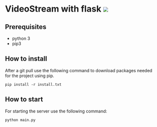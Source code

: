 # VideoStream with flask ![](https://github.com/RemcoDewlde/videostreamflask/workflows/.github/workflows/main.yml/badge.svg)



## Prerequisites
* python 3
* pip3

## How to install
After a git pull use the following command to download packages needed for the project using pip.

    pip install -r install.txt


## How to start
For starting the server use the following command:

    python main.py

